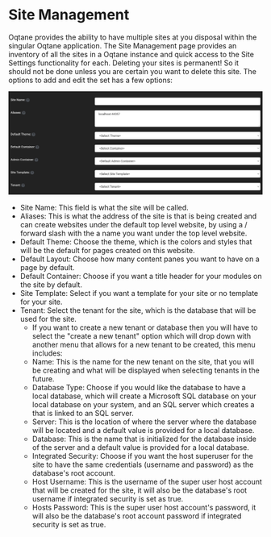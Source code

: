 # Site Management

Oqtane provides the ability to have multiple sites at you disposal within the singular Oqtane application. The Site Management page provides an inventory of all the sites in a Oqtane instance and quick access to the Site Settings functionality for each. Deleting your sites is permanent\! So it should not be done unless you are certain you want to delete this site. The options to add and edit the set has a few options:

![site-managemnt](./assets/site-management.png)

* Site Name: This field is what the site will be called.
* Aliases: This is what the address of the site is that is being created and can create websites under the default top level website, by using a / forward slash with the a name you want under the top level website.
* Default Theme: Choose the theme, which is the colors and styles that will be the default for pages created on this website.
* Default Layout: Choose how many content panes you want to have on a page by default.
* Default Container: Choose if you want a title header for your modules on the site by default.
* Site Template: Select if you want a template for your site or no template for your site.
* Tenant: Select the tenant for the site, which is the database that will be used for the site.
    * If you want to create a new tenant or database then you will have to select the "create a new tenant" option which will drop down with another menu that allows for a new tenant to be created, this menu includes:
    * Name: This is the name for the new tenant on the site, that you will be creating and what will be displayed when selecting tenants in the future.
    * Database Type: Choose if you would like the database to have a local database, which will create a Microsoft SQL database on your local database on your system, and an SQL server which creates a that is linked to an SQL server.
    * Server: This is the location of where the server where the database will be located and a default value is provided for a local database.
    * Database: This is the name that is initialized for the database inside of the server and a default value is provided for a local database.
    * Integrated Security: Choose if you want the host superuser for the site to have the same credentials (username and password) as the database's root account.
    * Host Username: This is the username of the super user host account that will be created for the site, it will also be the database's root username if integrated security is set as true.
    * Hosts Password: This is the super user host account's password, it will also be the database's root account password if integrated security is set as true.
    
